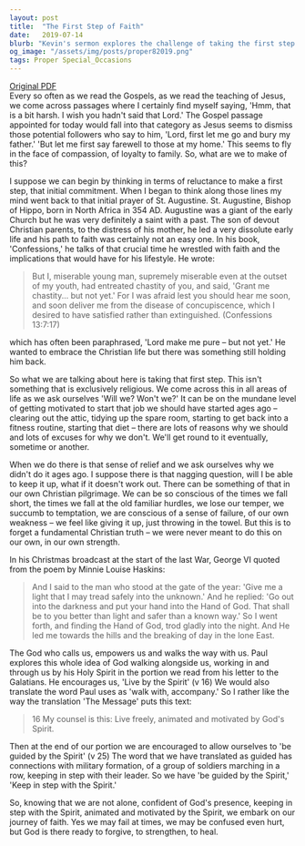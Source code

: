 ```yaml
---
layout: post
title:  "The First Step of Faith"
date:   2019-07-14
blurb: "Kevin's sermon explores the challenge of taking the first step in faith, drawing parallels with everyday life's hesitations. He reflects on St. Augustine's struggle for chastity and the universal fear of change, emphasizing the Christian belief that we are not meant to face life's trials alone. The sermon reassures us that God's presence and the guidance of the Holy Spirit empower us to embark on our faith journey, despite our fears and failures."
og_image: "/assets/img/posts/proper82019.png"
tags: Proper Special_Occasions
---
```

[Original PDF](/assets/pdf/proper82019.pdf)    
Every so often as we read the Gospels, as we read the teaching of Jesus, we come across passages where I certainly find myself saying, 'Hmm, that is a bit harsh. I wish you hadn't said that Lord.' The Gospel passage appointed for today would fall into that category as Jesus seems to dismiss those potential followers who say to him, 'Lord, first let me go and bury my father.' 'But let me first say farewell to those at my home.' This seems to fly in the face of compassion, of loyalty to family. So, what are we to make of this?

I suppose we can begin by thinking in terms of reluctance to make a first step, that initial commitment. When I began to think along those lines my mind went back to that initial prayer of St. Augustine. St. Augustine, Bishop of Hippo, born in North Africa in 354 AD. Augustine was a giant of the early Church but he was very definitely a saint with a past. The son of devout Christian parents, to the distress of his mother, he led a very dissolute early life and his path to faith was certainly not an easy one. In his book, 'Confessions,' he talks of that crucial time he wrestled with faith and the implications that would have for his lifestyle. He wrote:

> But I, miserable young man, supremely miserable even at the outset of my youth, had entreated chastity of you, and said, 'Grant me chastity... but not yet.' For I was afraid lest you should hear me soon, and soon deliver me from the disease of concupiscence, which I desired to have satisfied rather than extinguished. (Confessions 13:7:17)

which has often been paraphrased, 'Lord make me pure – but not yet.' He wanted to embrace the Christian life but there was something still holding him back.

So what we are talking about here is taking that first step. This isn't something that is exclusively religious. We come across this in all areas of life as we ask ourselves 'Will we? Won't we?' It can be on the mundane level of getting motivated to start that job we should have started ages ago – clearing out the attic, tidying up the spare room, starting to get back into a fitness routine, starting that diet – there are lots of reasons why we should and lots of excuses for why we don't. We'll get round to it eventually, sometime or another.

When we do there is that sense of relief and we ask ourselves why we didn't do it ages ago. I suppose there is that nagging question, will I be able to keep it up, what if it doesn't work out. There can be something of that in our own Christian pilgrimage. We can be so conscious of the times we fall short, the times we fall at the old familiar hurdles, we lose our temper, we succumb to temptation, we are conscious of a sense of failure, of our own weakness – we feel like giving it up, just throwing in the towel. But this is to forget a fundamental Christian truth – we were never meant to do this on our own, in our own strength.

In his Christmas broadcast at the start of the last War, George VI quoted from the poem by Minnie Louise Haskins:

> And I said to the man who stood at the gate of the year:
> 'Give me a light that I may tread safely into the unknown.'
> And he replied:
> 'Go out into the darkness and put your hand into the Hand of God.
> That shall be to you better than light and safer than a known way.'
> So I went forth, and finding the Hand of God, trod gladly into the night.
> And He led me towards the hills and the breaking of day in the lone East.

The God who calls us, empowers us and walks the way with us. Paul explores this whole idea of God walking alongside us, working in and through us by his Holy Spirit in the portion we read from his letter to the Galatians. He encourages us, 'Live by the Spirit' (v 16) We would also translate the word Paul uses as 'walk with, accompany.' So I rather like the way the translation 'The Message' puts this text:

> 16 My counsel is this: Live freely, animated and motivated by God's Spirit.

Then at the end of our portion we are encouraged to allow ourselves to 'be guided by the Spirit' (v 25) The word that we have translated as guided has connections with military formation, of a group of soldiers marching in a row, keeping in step with their leader. So we have 'be guided by the Spirit,' 'Keep in step with the Spirit.'

So, knowing that we are not alone, confident of God's presence, keeping in step with the Spirit, animated and motivated by the Spirit, we embark on our journey of faith. Yes we may fail at times, we may be confused even hurt, but God is there ready to forgive, to strengthen, to heal.
